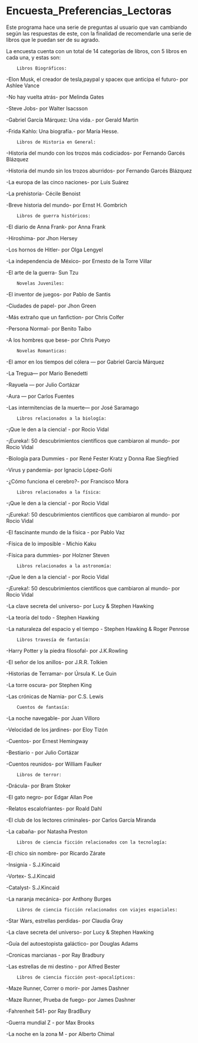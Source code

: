 # Encuesta_Preferencias_Lectoras
Este programa hace una serie de preguntas al usuario que van cambiando según las respuestas de este, con la finalidad de recomendarle una serie de libros que le puedan ser de su agrado.

La encuesta cuenta con un total de 14 categorías de libros, con 5 libros en cada una, y estas son:  

        Libros Biográficos:

  -Elon Musk, el creador de tesla,paypal y spacex que anticipa el futuro- por Ashlee Vance

  -No hay vuelta atrás- por Melinda Gates

  -Steve Jobs- por Walter Isacsson

  -Gabriel García Márquez: Una vida.- por Gerald Martin

  -Frida Kahlo: Una biografía.- por María Hesse.

        Libros de Historia en General:

  -Historia del mundo con los trozos más codiciados- por Fernando Garcés Blázquez 

  -Historia del mundo sin los trozos aburridos- por Fernando Garcés Blázquez

  -La europa de las cinco naciones- por Luis Suárez

  -La prehistoria- Cécile Benoist

  -Breve historia del mundo- por Ernst H. Gombrich

        Libros de guerra históricos:

  -El diario de Anna Frank-  por Anna Frank

  -Hiroshima- por Jhon Hersey

  -Los hornos de Hitler- por Olga Lengyel

  -La independencia de México- por Ernesto de la Torre Villar

  -El arte de la guerra- Sun Tzu 

        Novelas Juveniles:

  -El inventor de juegos- por Pablo de Santis

  -Ciudades de papel- por Jhon Green

  -Más extraño que un fanfiction- por  Chris Colfer

  -Persona Normal- por Benito Taibo

  -A los hombres que bese- por Chris Pueyo

        Novelas Romanticas:

  -El amor en los tiempos del cólera — por Gabriel García Márquez

  -La Tregua— por Mario Benedetti

  -Rayuela — por  Julio Cortázar

  -Aura  — por Carlos Fuentes

  -Las intermitencias de la muerte— por José Saramago

        Libros relacionados a la biología:

  -¡Que le den a la ciencia! -  por Rocio Vidal

  -¡Eureka!: 50 descubrimientos científicos que cambiaron al mundo- por Rocio Vidal
  
  -Biología para Dummies - por René Fester Kratz y Donna Rae Siegfried
  
  -Virus y pandemia- por Ignacio López-Goñi
  
  -¿Cómo funciona el cerebro?- por Francisco Mora

        Libros relacionados a la física:
  -¡Que le den a la ciencia! -  por Rocio Vidal

  -¡Eureka!: 50 descubrimientos científicos que cambiaron al mundo- por Rocio Vidal

  -El fascinante mundo de la física - por Pablo Vaz

  -Física de lo imposible - Michio Kaku

  -Física para dummies- por Holzner Steven

        Libros relacionados a la astronomía:

  -¡Que le den a la ciencia! -  por Rocio Vidal

  -¡Eureka!: 50 descubrimientos científicos que cambiaron al mundo- por Rocio Vidal

  -La clave secreta del universo- por Lucy & Stephen Hawking

  -La teoría del todo - Stephen Hawking

  -La naturaleza del espacio y el tiempo - Stephen Hawking & Roger Penrose

        Libros travesía de fantasía: 

  -Harry Potter y la piedra filosofal- por J.K.Rowling

  -El señor de los anillos- por J.R.R. Tolkien

  -Historias de Terramar- por Úrsula K. Le Guin

  -La torre oscura- por Stephen King

  -Las crónicas de Narnia- por C.S. Lewis

        Cuentos de fantasía:

  -La noche navegable- por Juan Villoro

  -Velocidad de los jardines- por Eloy Tizón

  -Cuentos- por Ernest Hemingway

  -Bestiario - por Julio Cortázar

  -Cuentos reunidos- por William Faulker

        Libros de terror:

  -Drácula- por Bram Stoker

  -El gato negro- por Edgar Allan Poe

  -Relatos escalofriantes- por Roald Dahl

  -El club de los lectores criminales- por Carlos García Miranda

  -La cabaña- por Natasha Preston

        Libros de ciencia ficción relacionados con la tecnología:

  -El chico sin nombre- por Ricardo Zárate

  -Insignia - S.J.Kincaid

  -Vortex- S.J.Kincaid

  -Catalyst- S.J.Kincaid

  -La naranja mecánica- por Anthony Burges

        Libros de ciencia ficción relacionados con viajes espaciales:

  -Star Wars, estrellas perdidas- por Claudia Gray

  -La clave secreta del universo- por Lucy & Stephen Hawking

  -Guía del autoestopista galáctico- por Douglas Adams

  -Cronicas marcianas - por Ray Bradbury

  -Las estrellas de mi destino - por Alfred Bester

        Libros de ciencia ficción post-apocalípticos:

  -Maze Runner, Correr o morir- por James Dashner

  -Maze Runner, Prueba de fuego- por James Dashner

  -Fahrenheit 541- por Ray BradBury

  -Guerra mundial Z - por Max Brooks

  -La noche en la zona M - por Alberto Chimal
